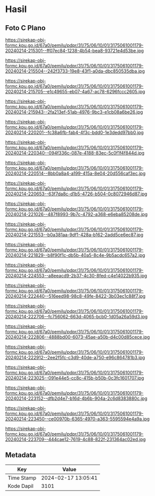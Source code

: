 # Hasil

## Foto C Plano

https://sirekap-obj-formc.kpu.go.id/67a0/pemilu/pdpr/31/75/06/10/01/3175061001179-20240214-215301--ff07ec84-1238-4b54-bea8-93721e4d53be.jpg

https://sirekap-obj-formc.kpu.go.id/67a0/pemilu/pdpr/31/75/06/10/01/3175061001179-20240214-215504--242f3733-19e8-43f1-a0da-dbc850535dba.jpg

https://sirekap-obj-formc.kpu.go.id/67a0/pemilu/pdpr/31/75/06/10/01/3175061001179-20240214-215705--e1c49655-eb07-4a67-ac78-6296fccc2605.jpg

https://sirekap-obj-formc.kpu.go.id/67a0/pemilu/pdpr/31/75/06/10/01/3175061001179-20240214-215943--2fa213ef-51ab-4976-9bc3-e1cb08a6be26.jpg

https://sirekap-obj-formc.kpu.go.id/67a0/pemilu/pdpr/31/75/06/10/01/3175061001179-20240214-220201--fc38a6fb-fab4-4f3c-bdd0-1e3dedd97bb0.jpg

https://sirekap-obj-formc.kpu.go.id/67a0/pemilu/pdpr/31/75/06/10/01/3175061001179-20240214-220340--094f336c-087e-4188-83ec-5c0f1f4f844d.jpg

https://sirekap-obj-formc.kpu.go.id/67a0/pemilu/pdpr/31/75/06/10/01/3175061001179-20240214-220514--8bb0a8a4-a199-415a-8e04-20d556caf3ec.jpg

https://sirekap-obj-formc.kpu.go.id/67a0/pemilu/pdpr/31/75/06/10/01/3175061001179-20240214-220653--63f7da8c-d1b5-4726-b504-0c8072946d87.jpg

https://sirekap-obj-formc.kpu.go.id/67a0/pemilu/pdpr/31/75/06/10/01/3175061001179-20240214-221026--487f8993-9b7c-4792-a368-e6eba85208de.jpg

https://sirekap-obj-formc.kpu.go.id/67a0/pemilu/pdpr/31/75/06/10/01/3175061001179-20240214-221553--b0a381aa-9df1-428a-b162-2add5ce6ec87.jpg

https://sirekap-obj-formc.kpu.go.id/67a0/pemilu/pdpr/31/75/06/10/01/3175061001179-20240214-221829--b8f90f1c-db5b-40a5-8c4e-9b5acdc657a2.jpg

https://sirekap-obj-formc.kpu.go.id/67a0/pemilu/pdpr/31/75/06/10/01/3175061001179-20240214-224553--a8eeacd9-2b37-4c30-8fed-c4e14022b935.jpg

https://sirekap-obj-formc.kpu.go.id/67a0/pemilu/pdpr/31/75/06/10/01/3175061001179-20240214-222440--516eed98-98c8-49fe-8422-3b03ec1c88f7.jpg

https://sirekap-obj-formc.kpu.go.id/67a0/pemilu/pdpr/31/75/06/10/01/3175061001179-20240214-222706--fc756062-663d-4065-bcb0-1d05a26a59d3.jpg

https://sirekap-obj-formc.kpu.go.id/67a0/pemilu/pdpr/31/75/06/10/01/3175061001179-20240214-222806--4888bd00-6073-45ae-a50b-d4c00d85cece.jpg

https://sirekap-obj-formc.kpu.go.id/67a0/pemilu/pdpr/31/75/06/10/01/3175061001179-20240214-222912--2ee2f5fc-c3d9-40de-a750-e96c864781b3.jpg

https://sirekap-obj-formc.kpu.go.id/67a0/pemilu/pdpr/31/75/06/10/01/3175061001179-20240214-223025--091e44e5-cc8c-415b-b50b-0c3fc1601707.jpg

https://sirekap-obj-formc.kpu.go.id/67a0/pemilu/pdpr/31/75/06/10/01/3175061001179-20240214-223152--dfb2d4e7-b16d-4b6b-904a-2c6d8383880c.jpg

https://sirekap-obj-formc.kpu.go.id/67a0/pemilu/pdpr/31/75/06/10/01/3175061001179-20240214-223450--ce00970b-6365-4970-a363-5595594e4a9a.jpg

https://sirekap-obj-formc.kpu.go.id/67a0/pemilu/pdpr/31/75/06/10/01/3175061001179-20240214-223709--444cae12-7619-4c88-822f-231364ac02ed.jpg


## Metadata

| Key        | Value               |
| ---------- | ------------------- |
| Time Stamp | 2024-02-17 13:05:41 |
| Kode Dapil | 3101                |




